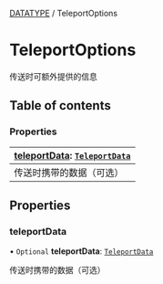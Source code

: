 [DATATYPE](../groups/DATATYPE.DATATYPE.md) / TeleportOptions

# TeleportOptions <Badge type="tip" text="Interface" /> <Score text="TeleportOptions" />

传送时可额外提供的信息

## Table of contents

### Properties <Score text="Properties" /> 
| **[teleportData](mw.TeleportOptions.md#teleportdata)**: [`TeleportData`](../modules/Core.mw.md#teleportdata)  |
| :-----|
| 传送时携带的数据（可选）|

## Properties

### teleportData <Score text="teleportData" /> 

• `Optional` **teleportData**: [`TeleportData`](../modules/Core.mw.md#teleportdata)

传送时携带的数据（可选）
